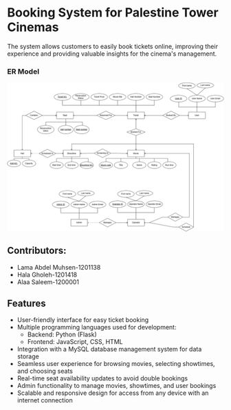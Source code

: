 # Booking System for Palestine Tower Cinemas
The system allows customers to easily book tickets online, improving their experience and providing valuable insights for the cinema's management.

### ER Model
![ER Model](DataBaseERD.png)

## Contributors:
* Lama Abdel Muhsen-1201138
* Hala Gholeh-1201418
* Alaa Saleem-1200001

## Features

* User-friendly interface for easy ticket booking
* Multiple programming languages used for development:
  * Backend: Python (Flask)
  * Frontend: JavaScript, CSS, HTML
* Integration with a MySQL database management system for data storage
* Seamless user experience for browsing movies, selecting showtimes, and choosing seats
* Real-time seat availability updates to avoid double bookings
* Admin functionality to manage movies, showtimes, and user bookings
* Scalable and responsive design for access from any device with an internet connection




